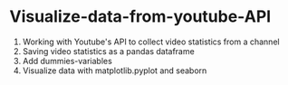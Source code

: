 # Visualize-data-from-youtube-API

1.	Working with Youtube's API to collect video statistics from a channel
2.	Saving video statistics as a pandas dataframe
3.	Add dummies-variables
4.	Visualize data with matplotlib.pyplot and seaborn
